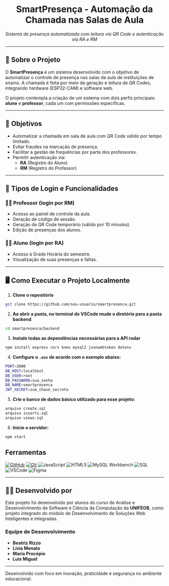 <h1 align="center">
  SmartPresença - Automação da Chamada nas Salas de Aula
</h1>

<p align="center">
  <em>Sistema de presença automatizada com leitura via QR Code e autenticação via RA e RM</em>
</p>

---

## 📘 Sobre o Projeto

O **SmartPresença** é um sistema desenvolvido com o objetivo de automatizar o controle de presença nas salas de aula de instituições de ensino. A chamada é feita por meio da geração e leitura de QR Codes, integrando hardware (ESP32-CAM) e software web.

O projeto contempla a criação de um sistema com dois perfis principais: **aluno** e **professor**, cada um com permissões específicas.

---

## 🎯 Objetivos

- Automatizar a chamada em sala de aula com QR Code válido por tempo limitado.
- Evitar fraudes na marcação de presença.
- Facilitar a gestão de frequências por parte dos professores.
- Permitir autenticação via:
  - **RA** (Registro do Aluno)
  - **RM** (Registro do Professor)

---

## 👥 Tipos de Login e Funcionalidades

### 👨‍🏫 Professor (login por RM)
- Acesso ao painel de controle da aula.
- Geração de código de sessão.
- Geração de QR Code temporário (válido por 10 minutos).
- Edição de presenças dos alunos.

### 👨‍🎓 Aluno (login por RA)
- Acesso à Grade Horária do semestre.
- Visualização de suas presenças e faltas.

---

## 🖥️ Como Executar o Projeto Localmente

1. **Clone o repositório**
```bash
git clone https://github.com/seu-usuario/smartpresenca.git
```

2. **Ao abrir a pasta, no terminal do VSCode mude o diretório para a pasta backend**
```bash
cd smartpresenca/backend
```

3. **Instale todas as dependências necessárias para a API rodar**
```bash
npm install express cors knex mysql2 jsonwebtoken dotenv
```

4. **Configure o `.env` de acordo com o exemplo abaixo:**
```bash
PORT=3000
DB_HOST=localhost
DB_USER=root
DB_PASSWORD=sua_senha
DB_NAME=smartpresenca
JWT_SECRET=sua_chave_secreta
```

5. **Crie o banco de dados básico utilizado para esse projeto:**
```bash
arquivo create.sql
arquivo inserts.sql
arquivo views.sql
```

6. **Inicie o servidor:**
```bash
npm start
```

## Ferramentas
[![GitHub](https://img.shields.io/badge/GitHub-000?style=for-the-badge&logo=github&logoColor=30A3DC)](https://docs.github.com/)
[![Git](https://img.shields.io/badge/Git-000?style=for-the-badge&logo=git&logoColor=E94D5F)](https://git-scm.com/doc) 
![JavaScript](https://img.shields.io/badge/JavaScript-F7DF1E?style=for-the-badge&logo=javascript&logoColor=black)
![HTML5](https://img.shields.io/badge/HTML5-E34F26?style=for-the-badge&logo=html5&logoColor=white)
![MySQL Workbench](https://img.shields.io/badge/MySQL_Workbench-4479A1?style=for-the-badge&logo=mysql&logoColor=white)
![SQL](https://img.shields.io/badge/SQL-003B57?style=for-the-badge&logo=database&logoColor=white)
![VSCode](https://img.shields.io/badge/VSCode-007ACC?style=for-the-badge&logo=visual-studio-code&logoColor=white)
![Figma](https://img.shields.io/badge/Figma-F24E1E?style=for-the-badge&logo=figma&logoColor=white)

---

## 👨‍💻 Desenvolvido por

Este projeto foi desenvolvido por alunos do curso de Análise e Desenvolvimento de Software e Ciência da Computação da **UNIFEOB**, como projeto integrado do módulo de Desenvolvimento de Soluções Web Inteligentes e Integradas.

### Equipe de Desenvolvimento

- **Beatriz Rizzo** 
- **Lívia Menato** 
- **Maria Procópio** 
- **Luis Miguel**
---

Desenvolvido com foco em inovação, praticidade e segurança no ambiente educacional.


